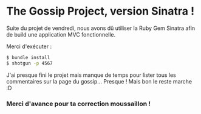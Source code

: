 # The Gossip Project, version Sinatra !

Suite du projet de vendredi, nous avons dû utiliser la Ruby Gem Sinatra afin de build une application MVC fonctionnelle.

Merci d'exécuter :

```sh
$ bundle install
$ shotgun -p 4567
```

J'ai presque fini le projet mais manque de temps pour lister tous les commentaires sur la page du gossip... Presque ! Mais bon le reste marche :D

### Merci d'avance pour ta correction moussaillon !
